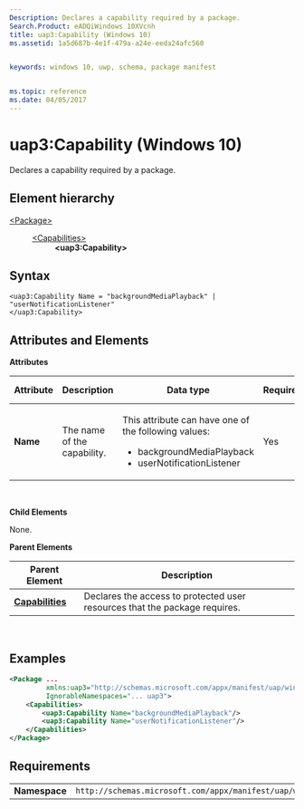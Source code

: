 ```yaml
---
Description: Declares a capability required by a package.
Search.Product: eADQiWindows 10XVcnh
title: uap3:Capability (Windows 10)
ms.assetid: 1a5d687b-4e1f-479a-a24e-eeda24afc560


keywords: windows 10, uwp, schema, package manifest


ms.topic: reference
ms.date: 04/05/2017
---
```


# uap3:Capability (Windows 10)


Declares a capability required by a package.

## Element hierarchy

<dl>
<dt><a href="element-package.md">&lt;Package&gt;</a></dt>
<dd>
<dl>
<dt><a href="element-capabilities.md">&lt;Capabilities&gt;</a></dt>
<dd><b>&lt;uap3:Capability&gt;</b></dd>
</dl>
</dd>
</dl>

## Syntax


```
<uap3:Capability Name = "backgroundMediaPlayback" | "userNotificationListener"
</uap3:Capability>
```

## Attributes and Elements


**Attributes**

<table>
<colgroup>
<col width="20%" />
<col width="20%" />
<col width="20%" />
<col width="20%" />
<col width="20%" />
</colgroup>
<thead>
<tr class="header">
<th>Attribute</th>
<th>Description</th>
<th>Data type</th>
<th>Required</th>
<th>Default value</th>
</tr>
</thead>
<tbody>
<tr class="odd">
<td><strong>Name</strong></td>
<td>The name of the capability.</td>
<td><p>This attribute can have one of the following values:</p>
<ul>
<li>backgroundMediaPlayback</li>
<li>userNotificationListener</li>
</ul></td>
<td>Yes</td>
<td></td>
</tr>
</tbody>
</table>

 

**Child Elements**

None.

**Parent Elements**

| Parent Element                               | Description                                                                |
|----------------------------------------------|----------------------------------------------------------------------------|
| [**Capabilities**](element-capabilities.md) | Declares the access to protected user resources that the package requires. |

 

## Examples


```XML
<Package ...
         xmlns:uap3="http://schemas.microsoft.com/appx/manifest/uap/windows10/3"  
         IgnorableNamespaces="... uap3">
    <Capabilities>
        <uap3:Capability Name="backgroundMediaPlayback"/>  
        <uap3:Capability Name="userNotificationListener"/>  
    </Capabilities>
</Package>
```

## Requirements


|               |                                                             |
|---------------|-------------------------------------------------------------|
| **Namespace** | `http://schemas.microsoft.com/appx/manifest/uap/windows10/3` |

 

 

 



